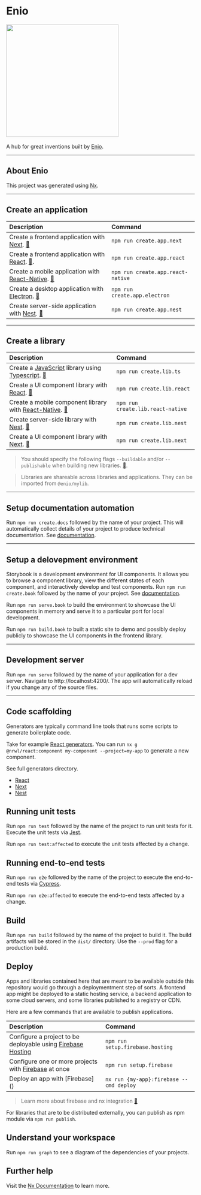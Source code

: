 

# Enio

<p style="align: center">
  <img src="https://github.com/enio-ireland/enio/blob/develop/images/enio.png?raw=true" width="300">
  <br />
  <br />
  A hub for great inventions built by <a href="https://github.com/enio-ireland">Enio</a>.
</p>

---

## About Enio

This project was generated using [Nx](https://nx.dev).

---

## Create an application

| Description                                                                                                                      | Command                           |
| :------------------------------------------------------------------------------------------------------------------------------- | :-------------------------------- |
| Create a frontend application with [Next](https://nextjs.org). [:blue_book:](https://nx.dev/packages/next)                       | `npm run create.app.next`         |
| Create a frontend application with [React](https://reactjs.org). [:blue_book:](https://nx.dev/packages/react).                   | `npm run create.app.react`        |
| Create a mobile application with [React-Native](https://reactnative.dev). [:blue_book:](https://nx.dev/packages/react-native)    | `npm run create.app.react-native` |
| Create a desktop application with [Electron](https://www.electronjs.org). [:blue_book:](https://github.com/bennymeg/nx-electron) | `npm run create.app.electron`     |
| Create server-side application with [Nest](https://nestjs.com/). [:blue_book:](https://nx.dev/packages/nest)                     | `npm run create.app.nest`         |

---

## Create a library

| Description                                                                                                                                                                                                               | Command                           |
| :------------------------------------------------------------------------------------------------------------------------------------------------------------------------------------------------------------------------ | :-------------------------------- |
| Create a [JavaScript](https://developer.mozilla.org/en-US/docs/Web/JavaScript) library using [Typescript](https://www.typescriptlang.org/). [:blue_book:](https://nx.dev/packages/js/generators/library#@nrwl/js:library) | `npm run create.lib.ts`           |
| Create a UI component library with [React](https://reactjs.org). [:blue_book:](https://nx.dev/packages/react)                                                                                                             | `npm run create.lib.react`        |
| Create a mobile component library with [React-Native](https://reactnative.dev). [:blue_book:](https://nx.dev/packages/react-native)                                                                                       | `npm run create.lib.react-native` |
| Create server-side library with [Nest](https://nestjs.com/).  [:blue_book:](https://nx.dev/packages/nest)                                                                                                                 | `npm run create.lib.nest`         |
| Create a UI component library with [Next](https://nextjs.org). [:blue_book:](https://nx.dev/packages/next)                                                                                                                | `npm run create.lib.next`         |

> You should specify the following flags `--buildable` and/or `--publishable` when building new libraries. [:blue_book:](https://nx.dev/more-concepts/buildable-and-publishable-libraries).

> Libraries are shareable across libraries and applications. They can be imported from `@enio/mylib`.

---

## Setup documentation automation

Run `npm run create.docs` followed by the name of your project. This will automatically collect details of your project
to produce technical documentation. See [documentation](https://www.npmjs.com/package/@twittwer/compodoc).

---

## Setup a delovepment environment

Storybook is a development environment for UI components. It allows you to browse a component library, view the different states of each component, and interactively develop and test components. Run `npm run create.book`  followed by the name of your project. See [documentation](https://nx.dev/packages/storybook).

Run `npm run serve.book` to build the environment to showcase the UI components in memory and serve it to a particular port for local development.

Run `npm run build.book` to built a static site to demo and possibly deploy publicly to showcase the UI components in the frontend library.

---

## Development server

Run `npm run serve` followed by the name of your application for a dev server. Navigate to http://localhost:4200/. The app will automatically reload if you change any of the source files.

---

## Code scaffolding

Generators are typically command line tools that runs some scripts to generate boilerplate code.

Take for example [React generators](https://nx.dev/packages/react#generators). You can run `nx g @nrwl/react:component my-component --project=my-app` to generate a new component.

See full generators directory.

+ [React](https://nx.dev/packages/react#generators)
+ [Next](https://nx.dev/packages/next#generators)
+ [Nest](https://nx.dev/packages/nest#generators)

## Running unit tests

Run `npm run test` followed by the name of the project to run unit tests for it. Execute the unit tests via [Jest](https://jestjs.io).

Run `npm run test:affected` to execute the unit tests affected by a change.

## Running end-to-end tests

Run `npm run e2e` followed by the name of the project to execute the end-to-end tests via [Cypress](https://www.cypress.io).

Run `npm run e2e:affected` to execute the end-to-end tests affected by a change.

## Build

Run `npm run build` followed by the name of the project to build it. The build artifacts will be stored in the `dist/` directory. Use the `--prod` flag for a production build.

## Deploy

Apps and libraries contained here that are meant to be available outside this repository would go through a deploymentment step of sorts. A frontend app might be deployed to a static hosting service, a backend application to some cloud servers, and some libraries published to a registry or CDN.

Here are a few commands that are available to publish applications.

| Description                                                                                                 | Command                                 |
| :---------------------------------------------------------------------------------------------------------- | :-------------------------------------- |
| Configure a project to be deployable using [Firebase Hosting](https://firebase.google.com/products/hosting) | `npm run setup.firebase.hosting`        |
| Configure one or more projects with [Firebase](https://firebase.google.com) at once                         | `npm run setup.firebase`                |
| Deploy an app with [Firebase] ()                                                                            | `nx run {my-app}:firebase --cmd deploy` |

> Learn more about firebase and nx integration [:blue_book:](https://nxtend.dev/docs/firebase/getting-started)

For libraries that are to be distributed externally, you can publish as npm module via `npm run publish`.


## Understand your workspace

Run `npm run graph` to see a diagram of the dependencies of your projects.

## Further help

Visit the [Nx Documentation](https://nx.dev) to learn more.
